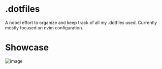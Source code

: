 # .dotfiles

A nobel effort to organize and keep track of all my .dotfiles used.
Currently mostly focused on nvim configuration.

# Showcase
![image](https://github.com/MattiasMTS/.dotfiles/assets/86059470/fdac8312-ab2e-4eb1-a974-ec3fab93a3ac)

